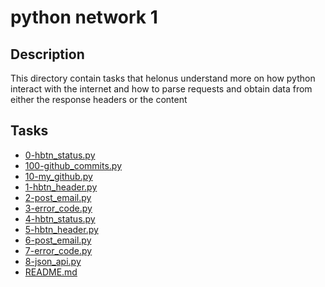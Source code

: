 # python network 1

## Description
This directory contain tasks that helonus understand more on how
python interact with the internet and how to parse requests and obtain data
from either the response headers or the content


## Tasks
* [0-hbtn_status.py](0-hbtn_status.py)
* [100-github_commits.py](100-github_commits.py)
* [10-my_github.py](10-my_github.py)
* [1-hbtn_header.py](1-hbtn_header.py)
* [2-post_email.py](2-post_email.py)
* [3-error_code.py](3-error_code.py)
* [4-hbtn_status.py](4-hbtn_status.py)
* [5-hbtn_header.py](5-hbtn_header.py)
* [6-post_email.py](6-post_email.py)
* [7-error_code.py](7-error_code.py)
* [8-json_api.py](8-json_api.py)
* [README.md](README.md)
